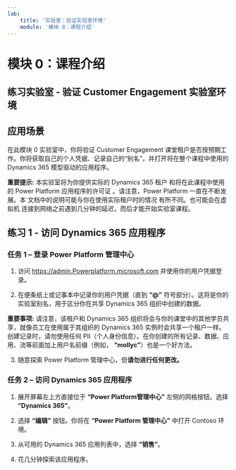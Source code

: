 ```yaml
---
lab:
    title: '实验室：验证实验室环境'
    module: '模块 0：课程介绍'
---
```



模块 0：课程介绍
========================

## 练习实验室 - 验证 Customer Engagement 实验室环境 

应用场景
--------

在此模块 0 实验室中，你将验证 Customer Engagement 课堂租户是否按预期工作。你将获取自己的个人凭据、记录自己的“别名”，并打开将在整个课程中使用的 Dynamics 365 模型驱动的应用程序。 

**重要提示:** 本实验室将为你提供实际的 Dynamics 365 租户
和将在此课程中使用的 Power Platform 应用程序的许可证
。请注意，Power Platform 一直在不断发展。本
文档中的说明可能与你在使用实际租户时的情况
有所不同。也可能会在虚拟机
连接到网络之前遇到几分钟的延迟，而后才能开始实验室课程。

练习 1 - 访问 Dynamics 365 应用程序
---------------------------------------------------

### 任务 1 – 登录 Power Platform 管理中心

1.  访问 <https://admin.Powerplatform.microsoft.com> 并使用你的用户凭据登录。

2. 在便条纸上或记事本中记录你的用户凭据（直到 **“@”** 符号部分）。这将是你的实验室别名，用于区分你在共享 Dynamics 365 组织中创建的数据。 

**重要事项:** 请注意，该租户和 Dynamics 365 组织将会与你的课堂中的其他学员共享，就像员工在使用属于其组织的 Dynamics 365 实例时会共享一个租户一样。创建记录时，请勿使用任何 PII（个人身份信息）。在你创建的所有记录、数据、应用、流等前面加上用户名前缀（例如， **“mollyc”**）也是一个好方法。

3. 随意探索 Power Platform 管理中心，但**请勿进行任何更改。**

### 任务 2 – 访问 Dynamics 365 应用程序

1.  展开屏幕左上方直接位于 **“Power Platform管理中心”** 左侧的网格按钮。选择 **“Dynamics 365”**。

2.  选择 **“编辑”** 按钮。你将在 **“Power Platform 管理中心”** 中打开 Contoso 环境。

4. 从可用的 Dynamics 365 应用列表中，选择 **“销售”**。

5. 花几分钟探索该应用程序。
